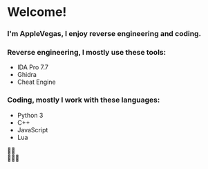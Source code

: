 # Welcome!
### I'm AppleVegas, I enjoy reverse engineering and coding.

### Reverse engineering, I mostly use these tools:
- IDA Pro 7.7
- Ghidra
- Cheat Engine

### Coding, mostly I work with these languages:
- Python 3
- C++
- JavaScript
- Lua  

🤸‍♂️  
🦽🏌️‍♂️
